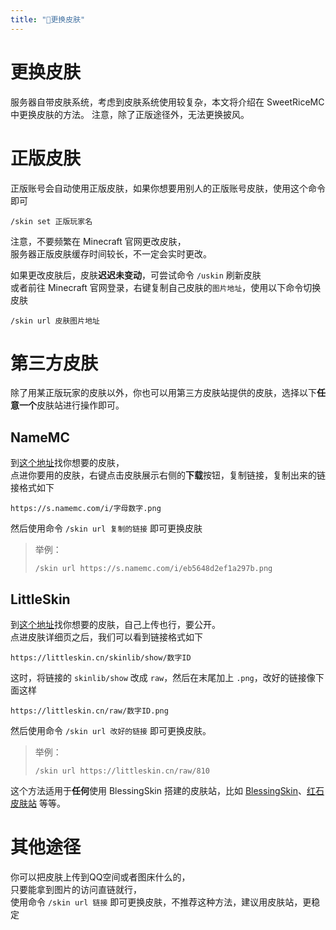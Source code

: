 ```yaml
---
title: "👔更换皮肤"
---
```


# 更换皮肤

服务器自带皮肤系统，考虑到皮肤系统使用较复杂，本文将介绍在 SweetRiceMC 中更换皮肤的方法。
注意，除了正版途径外，无法更换披风。

# 正版皮肤
正版账号会自动使用正版皮肤，如果你想要用别人的正版账号皮肤，使用这个命令即可
```
/skin set 正版玩家名
```
注意，不要频繁在 Minecraft 官网更改皮肤，  
服务器正版皮肤缓存时间较长，不一定会实时更改。

如果更改皮肤后，皮肤**迟迟未变动**，可尝试命令 `/uskin` 刷新皮肤  
或者前往 Minecraft 官网登录，右键复制自己皮肤的`图片地址`，使用以下命令切换皮肤
```
/skin url 皮肤图片地址
```

# 第三方皮肤

除了用某正版玩家的皮肤以外，你也可以用第三方皮肤站提供的皮肤，选择以下**任意一个**皮肤站进行操作即可。

## NameMC

到[这个地址](https://namemc.com/minecraft-skins)找你想要的皮肤，  
点进你要用的皮肤，右键点击皮肤展示右侧的**下载**按钮，复制链接，复制出来的链接格式如下
```
https://s.namemc.com/i/字母数字.png
```
然后使用命令 `/skin url 复制的链接` 即可更换皮肤

> 举例：
> ```
> /skin url https://s.namemc.com/i/eb5648d2ef1a297b.png
> ```

## LittleSkin
到[这个地址](https://littleskin.cn/skinlib)找你想要的皮肤，自己上传也行，要公开。  
点进皮肤详细页之后，我们可以看到链接格式如下
```
https://littleskin.cn/skinlib/show/数字ID
```
这时，将链接的 `skinlib/show` 改成 `raw`，然后在末尾加上 `.png`，改好的链接像下面这样
```
https://littleskin.cn/raw/数字ID.png
```
然后使用命令 `/skin url 改好的链接` 即可更换皮肤。

> 举例：
> ```
> /skin url https://littleskin.cn/raw/810
> ```

这个方法适用于**任何**使用 BlessingSkin 搭建的皮肤站，比如 [BlessingSkin](https://skin.prinzeugen.net/)、[红石皮肤站](https://mcskin.cn/) 等等。  

# 其他途径
你可以把皮肤上传到QQ空间或者图床什么的，  
只要能拿到图片的访问直链就行，  
使用命令 `/skin url 链接` 即可更换皮肤，不推荐这种方法，建议用皮肤站，更稳定
